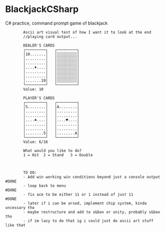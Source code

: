 ﻿# BlackjackCSharp
C# practice, command prompt game of blackjack

            Ascii art visual test of how I want it to look at the end
            //playing card output...

            DEALER'S CARDS
            ┌─────────┐   ┌─────────┐
            │10.......│   │░░░░░░░░░│
            │.........│   │░░░░░░░░░│
            │.........│   │░░░░░░░░░│
            │....♦....│   │░░░░░░░░░│
            │.........│   │░░░░░░░░░│
            │.........│   │░░░░░░░░░│
            │.......10│   │░░░░░░░░░│
            └─────────┘   └─────────┘
            Value: 10
            
            PLAYER'S CARDS
            ┌─────────┐   ┌─────────┐
            │5........│   │A........│
            │.........│   │.........│
            │.........│   │.........│
            │....♠....│   │....♥....│
            │.........│   │.........│
            │.........│   │.........│
            │........5│   │........A│
            └─────────┘   └─────────┘
            Value: 6/16

            What would you like to do?
            1 = Hit  2 = Stand   3 = Double
            


            TO DO:
            - Add win working win conditions beyond just a console output               #DONE
            - loop back to menu                                                         #DONE
            - fix ace to be either 11 or 1 instead of just 11                           #DONE
            - later if i can be arsed, implement chip system, kinda uncessary tho
            - maybe restructure and add to s&box or unity, probably s&box tho
            - if im lazy to do that ig i could just do ascii art stuff like that        